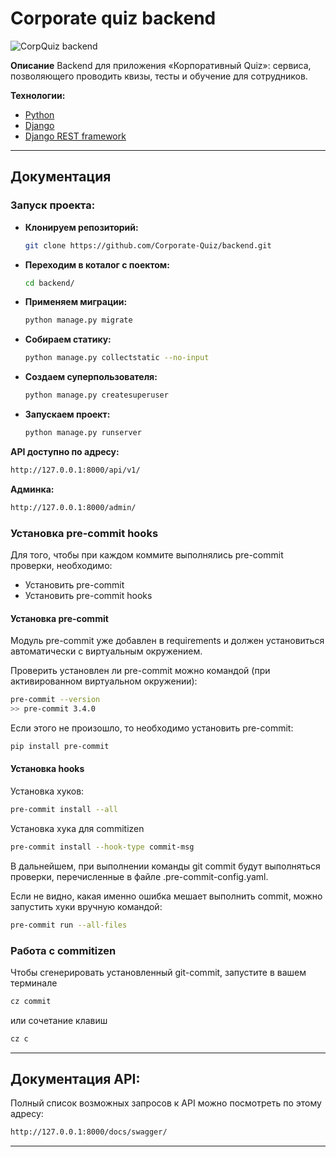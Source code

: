 # Corporate quiz backend

![CorpQuiz backend](https://github.com/Corporate-Quiz/backend/actions/workflows/workflow.yml/badge.svg)


**Описание**
Backend для приложения «Корпоративный Quiz»: сервиса, позволяющего проводить квизы, тесты и обучение для сотрудников.

**Технологии:**
- [Python](https://www.python.org/doc/)
- [Django](https://docs.djangoproject.com/en/4.2/releases/4.2.2/)
- [Django REST framework](https://www.django-rest-framework.org/)


---
## Документация

### **Запуск проекта:**

- **Клонируем репозиторий:**
    ```bash
    git clone https://github.com/Corporate-Quiz/backend.git
    ```
- **Переходим в коталог с поектом:**
    ```bash
    cd backend/
    ```
- **Применяем миграции:**
    ```bash
    python manage.py migrate
    ```
- **Собираем статику:**
    ```bash
    python manage.py collectstatic --no-input
    ```
- **Создаем суперпользователя:**
    ```bash
    python manage.py createsuperuser
    ```
- **Запускаем проект:**
    ```bash
    python manage.py runserver
    ```

**API доступно по адресу:**
```bash
http://127.0.0.1:8000/api/v1/
```

**Админка:**
```bash
http://127.0.0.1:8000/admin/
```

### Установка pre-commit hooks

Для того, чтобы при каждом коммите выполнялись pre-commit проверки, необходимо:
- Установить pre-commit
- Установить pre-commit hooks

#### Установка pre-commit
Модуль pre-commit уже добавлен в requirements и должен установиться автоматически с виртуальным окружением.

Проверить установлен ли pre-commit можно командой (при активированном виртуальном окружении):
```sh
pre-commit --version
>> pre-commit 3.4.0
```

Если этого не произошло, то необходимо установить pre-commit:
```sh
pip install pre-commit
```

#### Установка hooks
Установка хуков:
```sh
pre-commit install --all
```
Установка хука для commitizen
```sh
pre-commit install --hook-type commit-msg
```
В дальнейшем, при выполнении команды git commit будут выполняться проверки, перечисленные в файле .pre-commit-config.yaml.

Если не видно, какая именно ошибка мешает выполнить commit, можно запустить хуки вручную командой:
```sh
pre-commit run --all-files
```

### Работа с commitizen
Чтобы сгенерировать установленный git-commit, запустите в вашем терминале
```sh
cz commit
```
или сочетание клавиш
```sh
cz c
```
---
## Документация API:

Полный список возможных запросов к API можно посмотреть по этому адресу:
```bash
http://127.0.0.1:8000/docs/swagger/
```

---
